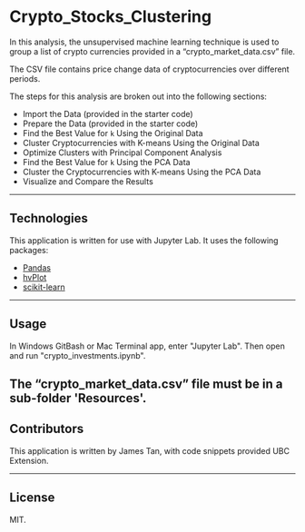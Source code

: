 # Crypto_Stocks_Clustering

In this analysis, the unsupervised machine learning technique is used to group a list of crypto currencies provided in a “crypto_market_data.csv” file.

The CSV file contains price change data of cryptocurrencies over different periods.

The steps for this analysis are broken out into the following sections:

* Import the Data (provided in the starter code)
* Prepare the Data (provided in the starter code)
* Find the Best Value for `k` Using the Original Data
* Cluster Cryptocurrencies with K-means Using the Original Data
* Optimize Clusters with Principal Component Analysis
* Find the Best Value for `k` Using the PCA Data
* Cluster the Cryptocurrencies with K-means Using the PCA Data
* Visualize and Compare the Results

---

## Technologies

This application is written for use with Jupyter Lab. It uses the following packages:

* [Pandas](https://github.com/pandas-dev/pandas)
* [hvPlot](https://hvplot.holoviz.org)
* [scikit-learn](https://scikit-learn.org)

---

## Usage

In Windows GitBash or Mac Terminal app, enter "Jupyter Lab". Then open and run "crypto_investments.ipynb".

The “crypto_market_data.csv” file must be in a sub-folder 'Resources'.
---

## Contributors

This application is written by James Tan, with code snippets provided UBC Extension.

---

## License

MIT.